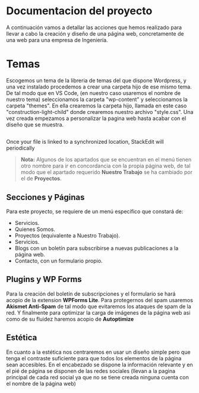 ﻿# Documentacion del proyecto

A continuación vamos a detallar las acciones que hemos realizado para llevar a cabo la creación y diseño de una página web, concretamente de una web para una empresa de Ingeniería.


# Temas

Escogemos un tema de la libreria de temas del que dispone Wordpress, y una vez instalado procedemos a crear una carpeta hijo de ese mismo tema.
De tal modo que en VS Code, (en nuestro caso usaremos el nombre de nuestro tema) seleccionamos la carpeta "wp-content" y seleccionamos la carpeta "themes".
En ella crearemos la carpeta hijo, llamada en este caso "construction-light-child" donde crearemos nuestro archivo "style.css".
Una vez creada empezamos a personalizar la pagina web hasta acabar con el diseño que se muestra.
## 

Once your file is linked to a synchronized location, StackEdit will periodically 

> **Nota:** Algunos de los apartados que se encuentran en el menú tienen otro nombre para ir en concordancia con la propia página web, de tal modo que el apartado requerido **Nuestro Trabajo** se ha cambiado por el de **Proyectos**.



## Secciones y Páginas

Para este proyecto, se requiere de un menú específico que constará de:

- Servicios.
- Quienes Somos.
- Proyectos (equivalente a Nuestro Trabajo).
- Servicios.
- Blogs con un boletín para subscribirse a nuevas publicaciones a la página web.
- Contacto, con un formulario propio.
## Plugins y WP Forms

Para la creación del boletín de subscripciones y el formulario se hará acopio de la extension **WPForms Lite**. Para protegernos del spam usaremos **Akismet Anti-Spam** de tal modo que evitaremos los ataques de spam de la red.
Y finalmente para optimizar la carga de imágenes de la página web asi como de su fluidez haremos acopio de **Autoptimize**

## Estética
En cuanto a la estética nos centraremos en usar un diseño simple pero que tenga el contraste suficiente para que todos los elementos de la página sean accesibles.
En el encabezado se dispone la información relevante y en el pié de página se disponen de las redes sociales (llevan a la pagina principal de cada red social ya que no se tiene creada ninguna cuenta con el nombre de la página web)



